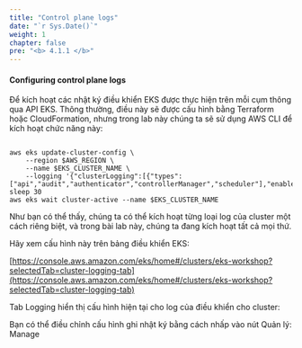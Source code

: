 ```yaml
---
title: "Control plane logs"
date: "`r Sys.Date()`"
weight: 1
chapter: false
pre: "<b> 4.1.1 </b>"
---
```


#### Configuring control plane logs


Để kích hoạt các nhật ký điều khiển EKS được thực hiện trên mỗi cụm thông qua API EKS. Thông thường, điều này sẽ được cấu hình bằng Terraform hoặc CloudFormation, nhưng trong lab này chúng ta sẽ sử dụng AWS CLI để kích hoạt chức năng này:

```

aws eks update-cluster-config \
    --region $AWS_REGION \
    --name $EKS_CLUSTER_NAME \
    --logging '{"clusterLogging":[{"types":["api","audit","authenticator","controllerManager","scheduler"],"enabled":true}]}'
sleep 30
aws eks wait cluster-active --name $EKS_CLUSTER_NAME

```

Như bạn có thể thấy, chúng ta có thể kích hoạt từng loại log của cluster một cách riêng biệt, và trong bài lab này, chúng ta đang kích hoạt tất cả mọi thứ.

Hãy xem cấu hình này trên bảng điều khiển EKS:

[https://console.aws.amazon.com/eks/home#/clusters/eks-workshop?selectedTab=cluster-logging-tab](https://console.aws.amazon.com/eks/home#/clusters/eks-workshop?selectedTab=cluster-logging-tab)

Tab Logging hiển thị cấu hình hiện tại cho log của điều khiển cho cluster:


Bạn có thể điều chỉnh cấu hình ghi nhật ký bằng cách nhấp vào nút Quản lý: Manage